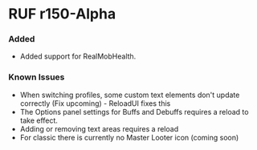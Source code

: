 # RUF r150-Alpha
### Added
* Added support for RealMobHealth.

### Known Issues
* When switching profiles, some custom text elements don't update correctly (Fix upcoming) - ReloadUI fixes this
* The Options panel settings for Buffs and Debuffs requires a reload to take effect.
* Adding or removing text areas requires a reload
* For classic there is currently no Master Looter icon (coming soon)
